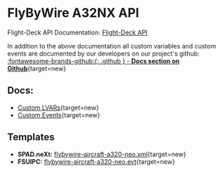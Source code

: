 # FlyByWire A32NX API

Flight-Deck API Documentation: [Flight-Deck API](../../pilots-corner/a32nx-briefing/a32nx_api.md)

In addition to the above documentation all custom variables and custom events are documented by our developers on our project's github: [:fontawesome-brands-github:{: .github } -  **Docs section on Github**](https://github.com/flybywiresim/a32nx/tree/master/docs){target=new}

## Docs:

- [Custom LVARs](../../dev-corner/dev-guide/a32nx-repo-docs/a320-simvars.md){target=new}
- [Custom Events](../../dev-corner/dev-guide/a32nx-repo-docs/a320-events.md){target=new}

## Templates

- **SPAD.neXt:** [flybywire-aircraft-a320-neo.xml](https://github.com/flybywiresim/a32nx/tree/master/docs/SPAD.neXt){target=new}
- **FSUIPC:** [flybywire-aircraft-a320-neo.evt](https://github.com/flybywiresim/a32nx/tree/master/docs/FSUIPC){target=new}
